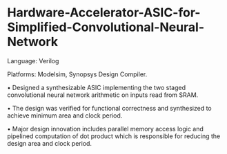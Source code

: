 # Hardware-Accelerator-ASIC-for-Simplified-Convolutional-Neural-Network

Language: Verilog

Platforms: Modelsim, Synopsys Design Compiler.

• Designed a synthesizable ASIC implementing the two staged convolutional neural network arithmetic on inputs read from SRAM.

• The design was verified for functional correctness and synthesized to achieve minimum area and clock period.

• Major design innovation includes parallel memory access logic and pipelined computation of dot product which is responsible for reducing the design area and clock period.
